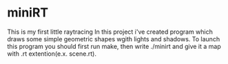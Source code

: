# miniRT
This is my first little raytracing
In this project i've created program which draws some simple geometric shapes wgith lights and shadows.
To launch this program you should first run make, then write ./minirt and give it a map with .rt extention(e.x. scene.rt).
